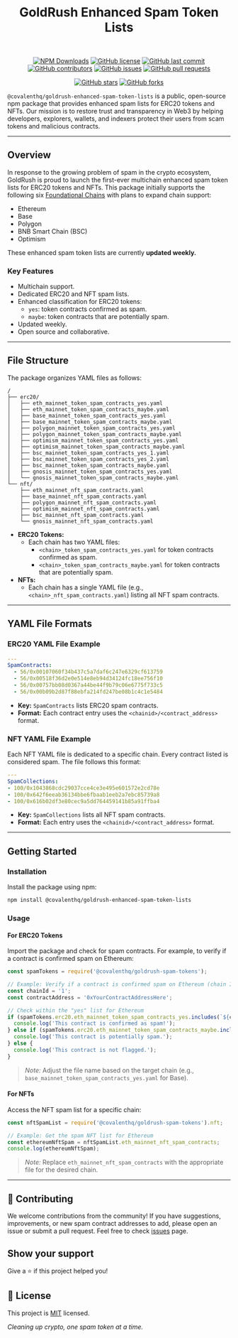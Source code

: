 <div align="center">
  
# GoldRush Enhanced Spam Token Lists

<br />

[![NPM Downloads](https://img.shields.io/npm/dt/@covalenthq/datasource-spam-filter)](https://www.npmjs.com/package/@covalenthq/datasource-spam-filter)
[![GitHub license](https://img.shields.io/github/license/covalenthq/datasource-spam-filter)](https://github.com/covalenthq/datasource-spam-filter/blob/main/LICENSE)
[![GitHub last commit](https://img.shields.io/github/last-commit/covalenthq/datasource-spam-filter)](https://github.com/covalenthq/datasource-spam-filter/commits/master)
[![GitHub contributors](https://img.shields.io/github/contributors/covalenthq/datasource-spam-filter)](https://github.com/covalenthq/datasource-spam-filter/graphs/contributors)
[![GitHub issues](https://img.shields.io/github/issues/covalenthq/datasource-spam-filter)](https://github.com/covalenthq/datasource-spam-filter/issues)
[![GitHub pull requests](https://img.shields.io/github/issues-pr/covalenthq/datasource-spam-filter)](https://github.com/covalenthq/datasource-spam-filter/pulls)

[![GitHub stars](https://img.shields.io/github/stars/covalenthq/datasource-spam-filter)](https://github.com/covalenthq/datasource-spam-filter/stargazers)
[![GitHub forks](https://img.shields.io/github/forks/covalenthq/datasource-spam-filter)](https://github.com/covalenthq/datasource-spam-filter/network/members)

</div>

`@covalenthq/goldrush-enhanced-spam-token-lists` is a public, open-source npm package that provides enhanced spam lists for ERC20 tokens and NFTs. Our mission is to restore trust and transparency in Web3 by helping developers, explorers, wallets, and indexers protect their users from scam tokens and malicious contracts.

---

## Overview

In response to the growing problem of spam in the crypto ecosystem, GoldRush is proud to launch the first-ever multichain enhanced spam token lists for ERC20 tokens and NFTs. This package initially supports the following six [Foundational Chains](https://goldrush.dev/chains/) with plans to expand chain support:
- Ethereum
- Base
- Polygon
- BNB Smart Chain (BSC)
- Optimism

These enhanced spam token lists are currently **updated weekly.**

### Key Features

- Multichain support.
- Dedicated ERC20 and NFT spam lists.
- Enhanced classification for ERC20 tokens:
  - `yes`: token contracts confirmed as spam.
  - `maybe`: token contracts that are potentially spam.
- Updated weekly. 
- Open source and collaborative.

---

## File Structure

The package organizes YAML files as follows:

```
/
├── erc20/
│   ├── eth_mainnet_token_spam_contracts_yes.yaml
│   ├── eth_mainnet_token_spam_contracts_maybe.yaml
│   ├── base_mainnet_token_spam_contracts_yes.yaml
│   ├── base_mainnet_token_spam_contracts_maybe.yaml
│   ├── polygon_mainnet_token_spam_contracts_yes.yaml
│   ├── polygon_mainnet_token_spam_contracts_maybe.yaml
│   ├── optimism_mainnet_token_spam_contracts_yes.yaml
│   ├── optimism_mainnet_token_spam_contracts_maybe.yaml
│   ├── bsc_mainnet_token_spam_contracts_yes_1.yaml
│   ├── bsc_mainnet_token_spam_contracts_yes_2.yaml
│   ├── bsc_mainnet_token_spam_contracts_maybe.yaml
│   ├── gnosis_mainnet_token_spam_contracts_yes.yaml
│   └── gnosis_mainnet_token_spam_contracts_maybe.yaml
└── nft/
    ├── eth_mainnet_nft_spam_contracts.yaml
    ├── base_mainnet_nft_spam_contracts.yaml
    ├── polygon_mainnet_nft_spam_contracts.yaml
    ├── optimism_mainnet_nft_spam_contracts.yaml
    ├── bsc_mainnet_nft_spam_contracts.yaml
    └── gnosis_mainnet_nft_spam_contracts.yaml
```

- **ERC20 Tokens:**
  - Each chain has two YAML files:
    - `<chain>_token_spam_contracts_yes.yaml` for token contracts confirmed as spam.
    - `<chain>_token_spam_contracts_maybe.yaml` for token contracts that are potentially spam.
- **NFTs:**
  - Each chain has a single YAML file (e.g., `<chain>_nft_spam_contracts.yaml`) listing all NFT spam contracts.

---

## YAML File Formats

### ERC20 YAML File Example

```yaml
---
SpamContracts:
  - 56/0x00107060f34b437c5a7daf6c247e6329cf613759
  - 56/0x00518f36d2e0e514e8eb94d34124fc18ee756f10
  - 56/0x00757bb08d0367a44be44f9b79c06e6775f733c5
  - 56/0x00b09b2d87f88ebfa214fd247be08b1c4c1e5484
```

- **Key:** `SpamContracts` lists ERC20 spam contracts.
- **Format:** Each contract entry uses the `<chainid>/<contract_address>` format.

### NFT YAML File Example

Each NFT YAML file is dedicated to a specific chain. Every contract listed is considered spam. The file follows this format:

```yaml
---
SpamCollections:
- 100/0x1043868cdc29037cce4ce3e495e601572e2cd78e
- 100/0x642f6eeab36134bbe6fbaab1eeb2a7ebc85739a8
- 100/0x616b02df3e80cec9a5dd764459141b85a91ffba4
```

- **Key:** `SpamCollections` lists all NFT spam contracts.
- **Format:** Each entry uses the `<chainid>/<contract_address>` format.

---

## Getting Started

### Installation

Install the package using npm:

```bash
npm install @covalenthq/goldrush-enhanced-spam-token-lists
```

### Usage

#### For ERC20 Tokens

Import the package and check for spam contracts. For example, to verify if a contract is confirmed spam on Ethereum:

```javascript
const spamTokens = require('@covalenthq/goldrush-spam-tokens');

// Example: Verify if a contract is confirmed spam on Ethereum (chain ID "1")
const chainId = '1';
const contractAddress = '0xYourContractAddressHere';

// Check within the "yes" list for Ethereum
if (spamTokens.erc20.eth_mainnet_token_spam_contracts_yes.includes(`${chainId}/${contractAddress}`)) {
  console.log('This contract is confirmed as spam!');
} else if (spamTokens.erc20.eth_mainnet_token_spam_contracts_maybe.includes(`${chainId}/${contractAddress}`)) {
  console.log('This contract is potentially spam.');
} else {
  console.log('This contract is not flagged.');
}
```

> _Note:_ Adjust the file name based on the target chain (e.g., `base_mainnet_token_spam_contracts_yes.yaml` for Base).

#### For NFTs

Access the NFT spam list for a specific chain:

```javascript
const nftSpamList = require('@covalenthq/goldrush-spam-tokens').nft;

// Example: Get the spam NFT list for Ethereum
const ethereumNftSpam = nftSpamList.eth_mainnet_nft_spam_contracts;
console.log(ethereumNftSpam);
```

> _Note:_ Replace `eth_mainnet_nft_spam_contracts` with the appropriate file for the desired chain.

---

## 🤝 Contributing

We welcome contributions from the community! If you have suggestions, improvements, or new spam contract addresses to add, please open an issue or submit a pull request. Feel free to check <a href="https://github.com/covalenthq/datasource-spam-filter/issues">issues</a> page.

## Show your support

Give a ⭐️ if this project helped you!

## 📝 License

This project is <a href="https://github.com/covalenthq/datasource-spam-filter/blob/main/LICENSE">MIT</a> licensed.

*Cleaning up crypto, one spam token at a time.*
